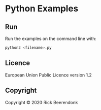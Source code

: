 # Python Examples

## Run

Run the examples on the command line with:

```zsh
python3 <filename>.py
```

## Licence

European Union Public Licence version 1.2

## Copyright

Copyright © 2020 Rick Beerendonk
